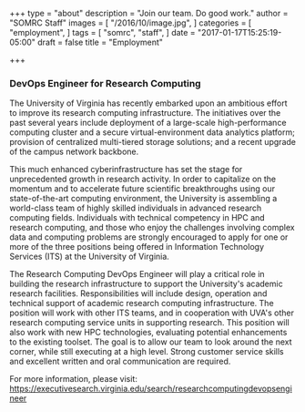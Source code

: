 +++
type = "about"
description = "Join our team. Do good work."
author = "SOMRC Staff"
images = [
  "/2016/10/image.jpg",
]
categories = [
  "employment",
]
tags = [
  "somrc",
  "staff",
]
date = "2017-01-17T15:25:19-05:00"
draft = false
title = "Employment"

+++

### DevOps Engineer for Research Computing ###

The University of Virginia has recently embarked upon an ambitious effort to improve its research computing infrastructure. The initiatives over the past several years include deployment of a large-scale high-performance computing cluster and a secure virtual-environment data analytics platform; provision of centralized multi-tiered storage solutions; and a recent upgrade of the campus network backbone. 

This much enhanced cyberinfrastructure has set the stage for unprecedented growth in research activity. In order to capitalize on the momentum and to accelerate future scientific breakthroughs using our state-of-the-art computing environment, the University is assembling a world-class team of highly skilled individuals in advanced research computing fields. Individuals with technical competency in HPC and research computing, and those who enjoy the challenges involving complex data and computing problems are strongly encouraged to apply for one or more of the three positions being offered in Information Technology Services (ITS) at the University of Virginia. 

The Research Computing DevOps Engineer will play a critical role in building the research infrastructure to support the University's academic research facilities. Responsibilities will include design, operation and technical support of academic research computing infrastructure. The position will work with other ITS teams, and in cooperation with UVA's other research computing service units in supporting research. This position will also work with new HPC technologies, evaluating potential enhancements to the existing toolset. The goal is to allow our team to look around the next corner, while still executing at a high level. Strong customer service skills and excellent written and oral communication are required. 

For more information, please visit: https://executivesearch.virginia.edu/search/researchcomputingdevopsengineer
